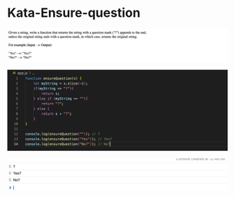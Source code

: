 # Kata-Ensure-question

![screen image](pic.png)

![code image](code.png)

![console image](con.png)